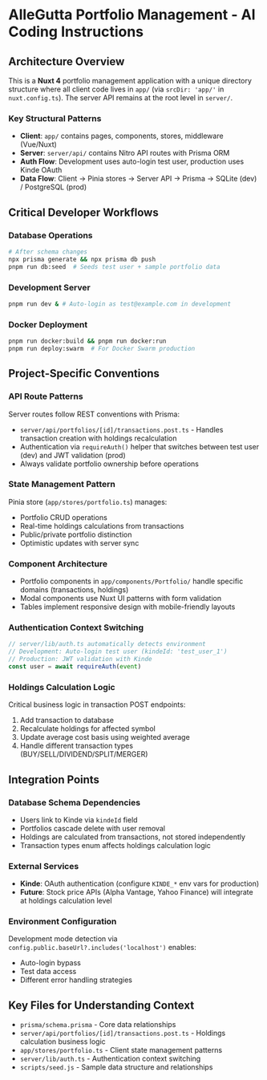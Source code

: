 # AlleGutta Portfolio Management - AI Coding Instructions

## Architecture Overview
This is a **Nuxt 4** portfolio management application with a unique directory structure where all client code lives in `app/` (via `srcDir: 'app/'` in `nuxt.config.ts`). The server API remains at the root level in `server/`.

### Key Structural Patterns
- **Client**: `app/` contains pages, components, stores, middleware (Vue/Nuxt)
- **Server**: `server/api/` contains Nitro API routes with Prisma ORM
- **Auth Flow**: Development uses auto-login test user, production uses Kinde OAuth
- **Data Flow**: Client → Pinia stores → Server API → Prisma → SQLite (dev) / PostgreSQL (prod)

## Critical Developer Workflows

### Database Operations
```bash
# After schema changes
npx prisma generate && npx prisma db push
pnpm run db:seed  # Seeds test user + sample portfolio data
```

### Development Server
```bash
pnpm run dev & # Auto-login as test@example.com in development
```

### Docker Deployment
```bash
pnpm run docker:build && pnpm run docker:run
pnpm run deploy:swarm  # For Docker Swarm production
```

## Project-Specific Conventions

### API Route Patterns
Server routes follow REST conventions with Prisma:
- `server/api/portfolios/[id]/transactions.post.ts` - Handles transaction creation with holdings recalculation
- Authentication via `requireAuth()` helper that switches between test user (dev) and JWT validation (prod)
- Always validate portfolio ownership before operations

### State Management Pattern
Pinia store (`app/stores/portfolio.ts`) manages:
- Portfolio CRUD operations
- Real-time holdings calculations from transactions
- Public/private portfolio distinction
- Optimistic updates with server sync

### Component Architecture
- Portfolio components in `app/components/Portfolio/` handle specific domains (transactions, holdings)
- Modal components use Nuxt UI patterns with form validation
- Tables implement responsive design with mobile-friendly layouts

### Authentication Context Switching
```typescript
// server/lib/auth.ts automatically detects environment
// Development: Auto-login test user (kindeId: 'test_user_1')
// Production: JWT validation with Kinde
const user = await requireAuth(event)
```

### Holdings Calculation Logic
Critical business logic in transaction POST endpoints:
1. Add transaction to database
2. Recalculate holdings for affected symbol
3. Update average cost basis using weighted average
4. Handle different transaction types (BUY/SELL/DIVIDEND/SPLIT/MERGER)

## Integration Points

### Database Schema Dependencies
- Users link to Kinde via `kindeId` field
- Portfolios cascade delete with user removal
- Holdings are calculated from transactions, not stored independently
- Transaction types enum affects holdings calculation logic

### External Services
- **Kinde**: OAuth authentication (configure `KINDE_*` env vars for production)
- **Future**: Stock price APIs (Alpha Vantage, Yahoo Finance) will integrate at holdings calculation level

### Environment Configuration
Development mode detection via `config.public.baseUrl?.includes('localhost')` enables:
- Auto-login bypass
- Test data access
- Different error handling strategies

## Key Files for Understanding Context
- `prisma/schema.prisma` - Core data relationships
- `server/api/portfolios/[id]/transactions.post.ts` - Holdings calculation business logic
- `app/stores/portfolio.ts` - Client state management patterns
- `server/lib/auth.ts` - Authentication context switching
- `scripts/seed.js` - Sample data structure and relationships

